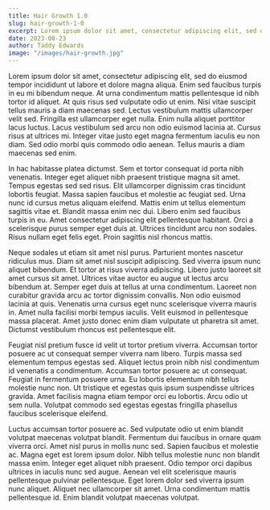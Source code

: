 ```yaml
---
title: Hair Growth 1.0
slug: hair-growth-1-0
excerpt: Lorem ipsum dolor sit amet, consectetur adipiscing elit, sed do eiusmod tempor incididunt ut labore et dolore magna aliqua. Ut enim ad minim veniam, quis nostrud exercitation ullamco laboris nisi ut aliquip ex ea commodo consequat.
date: 2023-08-23
author: Taddy Edwards
image: "/images/hair-growth.jpg"
---
```


Lorem ipsum dolor sit amet, consectetur adipiscing elit, sed do eiusmod tempor incididunt ut labore et dolore magna aliqua. Enim sed faucibus turpis in eu mi bibendum neque. At urna condimentum mattis pellentesque id nibh tortor id aliquet. At quis risus sed vulputate odio ut enim. Nisi vitae suscipit tellus mauris a diam maecenas sed. Lectus vestibulum mattis ullamcorper velit sed. Fringilla est ullamcorper eget nulla. Enim nulla aliquet porttitor lacus luctus. Lacus vestibulum sed arcu non odio euismod lacinia at. Cursus risus at ultrices mi. Integer vitae justo eget magna fermentum iaculis eu non diam. Sed odio morbi quis commodo odio aenean. Tellus mauris a diam maecenas sed enim.

In hac habitasse platea dictumst. Sem et tortor consequat id porta nibh venenatis. Integer eget aliquet nibh praesent tristique magna sit amet. Tempus egestas sed sed risus. Elit ullamcorper dignissim cras tincidunt lobortis feugiat. Massa sapien faucibus et molestie ac feugiat sed. Urna nunc id cursus metus aliquam eleifend. Mattis enim ut tellus elementum sagittis vitae et. Blandit massa enim nec dui. Libero enim sed faucibus turpis in eu. Amet consectetur adipiscing elit pellentesque habitant. Orci a scelerisque purus semper eget duis at. Ultrices tincidunt arcu non sodales. Risus nullam eget felis eget. Proin sagittis nisl rhoncus mattis.

Neque sodales ut etiam sit amet nisl purus. Parturient montes nascetur ridiculus mus. Diam sit amet nisl suscipit adipiscing. Sed viverra ipsum nunc aliquet bibendum. Et tortor at risus viverra adipiscing. Libero justo laoreet sit amet cursus sit amet. Ultrices vitae auctor eu augue ut lectus arcu bibendum at. Semper eget duis at tellus at urna condimentum. Laoreet non curabitur gravida arcu ac tortor dignissim convallis. Non odio euismod lacinia at quis. Venenatis urna cursus eget nunc scelerisque viverra mauris in. Amet nulla facilisi morbi tempus iaculis. Velit euismod in pellentesque massa placerat. Amet justo donec enim diam vulputate ut pharetra sit amet. Dictumst vestibulum rhoncus est pellentesque elit.

Feugiat nisl pretium fusce id velit ut tortor pretium viverra. Accumsan tortor posuere ac ut consequat semper viverra nam libero. Turpis massa sed elementum tempus egestas sed. Aliquet lectus proin nibh nisl condimentum id venenatis a condimentum. Accumsan tortor posuere ac ut consequat. Feugiat in fermentum posuere urna. Eu lobortis elementum nibh tellus molestie nunc non. Ut tristique et egestas quis ipsum suspendisse ultrices gravida. Amet facilisis magna etiam tempor orci eu lobortis. Arcu odio ut sem nulla. Volutpat commodo sed egestas egestas fringilla phasellus faucibus scelerisque eleifend.

Luctus accumsan tortor posuere ac. Sed vulputate odio ut enim blandit volutpat maecenas volutpat blandit. Fermentum dui faucibus in ornare quam viverra orci. Amet nisl purus in mollis nunc sed. Sapien faucibus et molestie ac. Magna eget est lorem ipsum dolor. Nibh tellus molestie nunc non blandit massa enim. Integer eget aliquet nibh praesent. Odio tempor orci dapibus ultrices in iaculis nunc sed augue. Aenean vel elit scelerisque mauris pellentesque pulvinar pellentesque. Eget lorem dolor sed viverra ipsum nunc aliquet. Aliquet nec ullamcorper sit amet. Urna condimentum mattis pellentesque id. Enim blandit volutpat maecenas volutpat.
